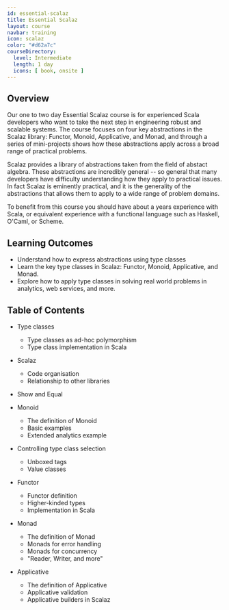 ```yaml
---
id: essential-scalaz
title: Essential Scalaz
layout: course
navbar: training
icon: scalaz
color: "#d62a7c"
courseDirectory:
  level: Intermediate
  length: 1 day
  icons: [ book, onsite ]
---
```


## Overview

Our one to two day Essential Scalaz course is for experienced Scala developers who want to take the next step in engineering robust and scalable systems. The course focuses on four key abstractions in the Scalaz library: Functor, Monoid, Applicative, and Monad, and through a series of mini-projects shows how these abstractions apply across a broad range of practical problems.

Scalaz provides a library of abstractions taken from the field of abstact algebra. These abstractions are incredibly general -- so general that many developers have difficulty understanding how they apply to practical issues. In fact Scalaz is eminently practical, and it is the generality of the abstractions that allows them to apply to a wide range of problem domains.

To benefit from this course you should have about a years experience with Scala, or equivalent experience with a functional language such as Haskell, O'Caml, or Scheme.

## Learning Outcomes

- Understand how to express abstractions using type classes
- Learn the key type classes in Scalaz: Functor, Monoid, Applicative, and Monad.
- Explore how to apply type classes in solving real world problems in analytics, web services, and more.

## Table of Contents

- Type classes
  - Type classes as ad-hoc polymorphism
  - Type class implementation in Scala

- Scalaz
  - Code organisation
  - Relationship to other libraries

- Show and Equal

- Monoid
  - The definition of Monoid
  - Basic examples
  - Extended analytics example

- Controlling type class selection
  - Unboxed tags
  - Value classes

- Functor
  - Functor definition
  - Higher-kinded types
  - Implementation in Scala

- Monad
  - The definition of Monad
  - Monads for error handling
  - Monads for concurrency
  - "Reader, Writer, and more"

- Applicative
  - The definition of Applicative
  - Applicative validation
  - Applicative builders in Scalaz
